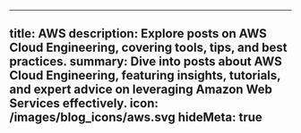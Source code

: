 ---

title: AWS
description: Explore posts on AWS Cloud Engineering, covering tools, tips, and best practices.
summary: Dive into posts about AWS Cloud Engineering, featuring insights, tutorials, and expert advice on leveraging Amazon Web Services effectively.
icon: /images/blog_icons/aws.svg
hideMeta: true
---
